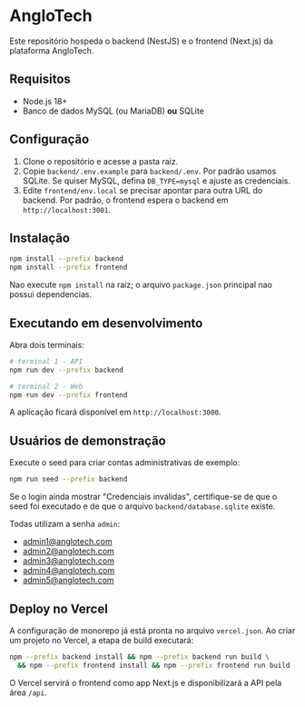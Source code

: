 # AngloTech

Este repositório hospeda o backend (NestJS) e o frontend (Next.js) da plataforma AngloTech.

## Requisitos

- Node.js 18+
- Banco de dados MySQL (ou MariaDB) **ou** SQLite

## Configuração

1. Clone o repositório e acesse a pasta raiz.
2. Copie `backend/.env.example` para `backend/.env`. Por padrão usamos SQLite. Se quiser MySQL, defina `DB_TYPE=mysql` e ajuste as credenciais.
3. Edite `frontend/env.local` se precisar apontar para outra URL do backend. Por padrão, o frontend espera o backend em `http://localhost:3001`.

## Instalação

```bash
npm install --prefix backend
npm install --prefix frontend
```

Nao execute `npm install` na raiz; o arquivo `package.json` principal nao possui dependencias.

## Executando em desenvolvimento

Abra dois terminais:

```bash
# terminal 1 - API
npm run dev --prefix backend

# terminal 2 - Web
npm run dev --prefix frontend
```

A aplicação ficará disponível em `http://localhost:3000`.

## Usuários de demonstração

Execute o seed para criar contas administrativas de exemplo:

```bash
npm run seed --prefix backend
```

Se o login ainda mostrar "Credenciais inválidas", certifique-se de que o seed
foi executado e de que o arquivo `backend/database.sqlite` existe.

Todas utilizam a senha `admin`:

- admin1@anglotech.com
- admin2@anglotech.com
- admin3@anglotech.com
- admin4@anglotech.com
- admin5@anglotech.com

## Deploy no Vercel

A configuração de monorepo já está pronta no arquivo `vercel.json`. Ao criar um projeto no Vercel, a etapa de build executará:

```bash
npm --prefix backend install && npm --prefix backend run build \
  && npm --prefix frontend install && npm --prefix frontend run build
```

O Vercel servirá o frontend como app Next.js e disponibilizará a API pela área `/api`.
